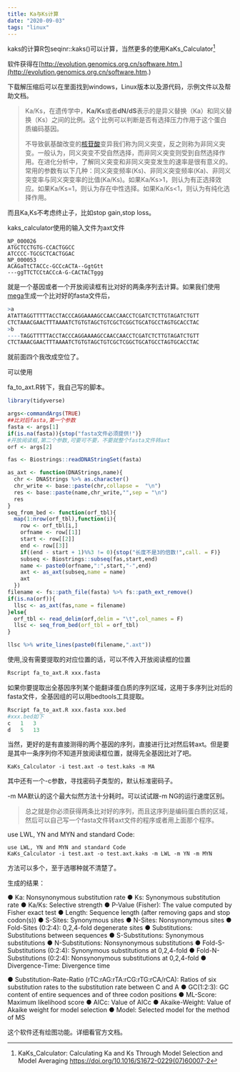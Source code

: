 ```yaml
---
title: Ka与Ks计算
date: "2020-09-03"
tags: "linux"
---
```


kaks的计算R包seqinr::kaks()可以计算，当然更多的使用KaKs_Calculator[^1]

软件获得在[http://evolution.genomics.org.cn/software.htm.](http://evolution.genomics.org.cn/software.htm.)

下载解压缩后可以在里面找到windows，Linux版本以及源代码，示例文件以及帮助文档。

>Ka/Ks，在遗传学中，**Ka/Ks**或者**dN/dS**表示的是异义替换（Ka）和同义替换（Ks）之间的比例。这个比例可以判断是否有选择压力作用于这个蛋白质编码基因。
>
>不导致氨基酸改变的[核苷酸](https://baike.baidu.com/item/核苷酸)变异我们称为同义突变，反之则称为非同义突变。一般认为，同义突变不受自然选择，而非同义突变则受到自然选择作用。在进化分析中，了解同义突变和非同义突变发生的速率是很有意义的。常用的参数有以下几种：同义突变频率(Ks)、非同义突变频率(Ka)、非同义突变率与同义突变率的比值(Ka/Ks)。如果Ka/Ks>1，则认为有正选择效应。如果Ka/Ks=1，则认为存在中性选择。如果Ka/Ks<1，则认为有纯化选择作用。

而且Ka,Ks不考虑终止子，比如stop gain,stop loss。

kaks_calculator使用的输入文件为axt文件

```shell
NP_000026
ATGCTCCTGTG-CCACTGGCC
ATCCCC-TGCGCTCACTGGAC
NP_000053
ACAGaTtCTACCc-GCCcACTA--GgtGtt
---ggTTCTCCtACCcA-G-CACTACTggg
```

就是一个基因或者一个开放阅读框有比对好的两条序列去计算。如果我们使用[mega](https://liripo.github.io/post/mega%E4%BD%BF%E7%94%A8%E5%8F%8A%E5%A4%9A%E5%BA%8F%E5%88%97%E6%AF%94%E5%AF%B9/)生成一个比对好的fasta文件后，

```R
>a
ATATTAGGTTTTTACCTACCCAGGAAAAGCCAACCAACCTCGATCTCTTGTAGATCTGTT
CTCTAAACGAACTTTAAAATCTGTGTAGCTGTCGCTCGGCTGCATGCCTAGTGCACCTAC
>b
----TAGGTTTTTACCTACCCAGGAAAAGCCAACCAACCTCGATCTCTTGTAGATCTGTT
CTCTAAACGAACTTTAAAATCTGTGTAGCTGTCGCTCGGCTGCATGCCTAGTGCACCTAC
```

就前面四个我改成空位了。

可以使用

fa_to_axt.R转下，我自己写的脚本。

```R
library(tidyverse)

args<-commandArgs(TRUE)
##比对后fasta,第一个参数
fasta <- args[1]
if(is.na(fasta)){stop("fasta文件必须提供!")}
#开放阅读框,第二个参数,可要可不要，不要就整个fasta文件转axt
orf <- args[2]

fas <- Biostrings::readDNAStringSet(fasta)

as_axt <- function(DNAStrings,name){
  chr <- DNAStrings %>% as.character()
  chr_write <- base::paste(chr,collapse =  "\n")
  res <- base::paste(name,chr_write,"",sep = "\n")
  res
}
seq_from_bed <- function(orf_tbl){
  map(1:nrow(orf_tbl),function(i){
    row <- orf_tbl[i,]
    orfname <- row[[1]]
    start <- row[[2]]
    end <- row[[3]]
    if((end - start + 1)%%3 != 0){stop("长度不是3的倍数!",call. = F)}
    subseq <- Biostrings::subseq(fas,start,end)
    name <- paste0(orfname,":",start,"-",end)
    axt <- as_axt(subseq,name = name)
    axt
  })
filename <- fs::path_file(fasta) %>% fs::path_ext_remove()
if(is.na(orf)){
  llsc <- as_axt(fas,name = filename)
}else{
  orf_tbl <- read_delim(orf,delim = "\t",col_names = F)
  llsc <- seq_from_bed(orf_tbl = orf_tbl)
}

llsc %>% write_lines(paste0(filename,".axt"))
```

使用,没有需要提取的对应位置的话，可以不传入开放阅读框的位置

```R
Rscript fa_to_axt.R xxx.fasta
```

如果你要提取出全基因序列某个能翻译蛋白质的序列区域，这用于多序列比对后的fasta文件，全基因组的可以用bedtools工具提取。

```R
Rscript fa_to_axt.R xxx.fasta xxx.bed
#xxx.bed如下
c	1	3
d	5	13
```

当然，更好的是有直接测得的两个基因的序列，直接进行比对然后转axt。但是要是其中一条序列你不知道开放阅读框位置，就得先全基因比对了吧。

```shell
KaKs_Calculator -i test.axt -o test.kaks -m MA
```

其中还有一个-c参数，寻找密码子类型的，默认标准密码子。

-m MA默认的这个最大似然方法十分耗时。可以试试跟-m NG的运行速度区别。

> 总之就是你必须获得两条比对好的序列，而且这序列是编码蛋白质的区域，然后可以自己写一个fasta文件转axt文件的程序或者用上面那个程序。

use LWL, YN and MYN and standard Code:

```shell
use LWL, YN and MYN and standard Code
KaKs_Calculator -i test.axt -o test.axt.kaks -m LWL -m YN -m MYN
```

方法可以多个，至于选哪种就不清楚了。

生成的结果：

● Ka: Nonsynonymous substitution rate
● Ks: Synonymous substitution rate
● Ka/Ks: Selective strength
● P-Value (Fisher): The value computed by Fisher exact test
● Length: Sequence length (after removing gaps and stop codon(s))
● S-Sites: Synonymous sites
● N-Sites: Nonsynonymous sites
● Fold-Sites (0:2:4): 0,2,4-fold degenerate sites
● Substitutions: Substitutions between sequences
● S-Substitutions: Synonymous substitutions
● N-Substitutions: Nonsynonymous substitutions
● Fold-S-Substitutions (0:2:4): Synonymous substitutions at 0,2,4-fold
● Fold-N-Substitutions (0:2:4): Nonsynonymous substitutions at 0,2,4-fold
● Divergence-Time: Divergence time

● Substitution-Rate-Ratio (rTC:rAG:rTA:rCG:rTG:rCA/rCA): Ratios of six substitution rates to the substitution rate between C and A
● GC(1:2:3): GC content of entire sequences and of three codon positions
● ML-Score: Maximum likelihood score
● AICc: Value of AICc
● Akaike-Weight: Value of Akaike weight for model selection
● Model: Selected model for the method of MS

这个软件还有绘图功能。详细看官方文档。

[^1]: KaKs_Calculator: Calculating Ka and Ks Through Model Selection and Model Averaging https://doi.org/10.1016/S1672-0229(07)60007-2

